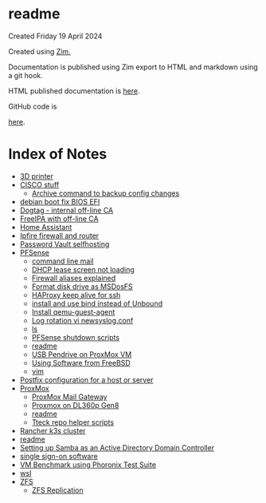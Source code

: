 # readme
Created Friday 19 April 2024

Created using [Zim.](https://zim-wiki.org/)

Documentation is published using Zim export to HTML and markdown using a git hook.

HTML published documentation is [here](https://jmedin1965.github.io/Notes/index.html).

GitHub code is

 [here](https://github.com/jmedin1965/Notes).


# Index of Notes

* [3D printer](./3D_printer.md)
* [CISCO stuff](./CISCO_stuff.md)
	* [Archive command to backup config changes](./CISCO_stuff/Archive_command_to_backup_config_changes.md)
* [debian boot fix BIOS EFI](./debian_boot_fix_BIOS_EFI.md)
* [Dogtag - internal off-line CA](./Dogtag_-_internal_off-line_CA.md)
* [FreeIPA with off-line CA](./FreeIPA_with_off-line_CA.md)
* [Home Assistant](./Home_Assistant.md)
* [Ipfire firewall and router](./Ipfire_firewall_and_router.md)
* [Password Vault selfhosting](./Password_Vault_selfhosting.md)
* [PFSense](./PFSense.md)
	* [command line mail](./PFSense/command_line_mail.md)
	* [DHCP lease screen not loading](./PFSense/DHCP_lease_screen_not_loading.md)
	* [Firewall aliases explained](./PFSense/Firewall_aliases_explained.md)
	* [Format disk drive as MSDosFS](./PFSense/Format_disk_drive_as_MSDosFS.md)
	* [HAProxy keep alive for ssh](./PFSense/HAProxy_keep_alive_for_ssh.md)
	* [install and use bind instead of Unbound](./PFSense/install_and_use_bind_instead_of_Unbound.md)
	* [Install qemu-guest-agent](./PFSense/Install_qemu-guest-agent.md)
	* [Log rotation vi newsyslog.conf](./PFSense/Log_rotation_vi_newsyslog.conf.md)
	* [ls](./PFSense/ls.md)
	* [PFSense shutdown scripts](./PFSense/PFSense_shutdown_scripts.md)
	* [readme](./PFSense/readme.md)
	* [USB Pendrive on ProxMox VM](./PFSense/USB_Pendrive_on_ProxMox_VM.md)
	* [Using Software from FreeBSD](./PFSense/Using_Software_from_FreeBSD.md)
	* [vim](./PFSense/vim.md)
* [Postfix configuration for a host or server](./Postfix_configuration_for_a_host_or_server.md)
* [ProxMox](./ProxMox.md)
	* [ProxMox Mail Gateway](./ProxMox/ProxMox_Mail_Gateway.md)
	* [Proxmox on DL360p Gen8](./ProxMox/Proxmox_on_DL360p_Gen8.md)
	* [readme](./ProxMox/readme.md)
	* [Tteck repo helper scripts](./ProxMox/Tteck_repo_helper_scripts.md)
* [Rancher k3s cluster](./Rancher_k3s_cluster.md)
* [readme](./readme.md)
* [Setting up Samba as an Active Directory Domain Controller](./Setting_up_Samba_as_an_Active_Directory_Domain_Controller.md)
* [single sign-on software](./single_sign-on_software.md)
* [VM Benchmark using Phoronix Test Suite](./VM_Benchmark_using_Phoronix_Test_Suite.md)
* [wsl](./wsl.md)
* [ZFS](./ZFS.md)
	* [ZFS Replication](./ZFS/ZFS_Replication.md)


